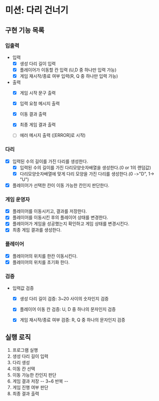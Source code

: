 # 미션: 다리 건너기

## 구현 기능 목록

### 입출력
- 입력
    - [X] 생성 다리 길이 입력
    - [X] 플레이어가 이동할 칸 입력 (U,D 중 하나만 입력 가능)
    - [X] 게임 재시작/종료 여부 입력(R, Q 중 하나만 입력 가능)

- 출력
    - [X] 게임 시작 문구 출력
    - [X] 입력 요청 메시지 출력
    - [X] 이동 결과 출력
    - [X] 최종 게임 결과 출력
    - [ ] 에러 메시지 출력 ([ERROR]로 시작)


### 다리
- [X] 입력된 수의 길이를 가진 다리를 생성한다.
  - [X] 입력된 수의 길이를 가진 다리모양숫자배열을 생성한다.(0 or 1의 랜덤값)
  - [X] 다리모양숫자배열에 맞게 다리 모양을 가진 다리를 생성한다.(0 ->"D", 1-> "U")
- [X] 플레이어가 선택한 칸이 이동 가능한 칸인지 판단한다.

### 게임 운영자
- [X] 플레이어를 이동시키고, 결과를 저장한다.
- [X] 플레이어를 이동시킨 후의 플레이어 상태를 변경한다.
- [X] 플레이어가 게임을 성공했는지 확인하고 게임 상태를 변경시킨다.
- [X] 최종 게임 결과를 생성한다.

### 플레이어
- [X] 플레이어의 위치를 한칸 이동시킨다.
- [X] 플레이어의 위치를 초기화 한다.

### 검증
- 입력값 검증
    - [X] 생성 다리 길이 검증: 3~20 사이의 숫자인지 검증
    - [X] 플레이어 이동 칸 검증: U, D 중 하나의 문자인지 검증
    - [X] 게임 재시작/종료 여부 검증: R, Q 중 하나의 문자인지 검증



## 실행 로직

1. 프로그램 실행
2. 생성 다리 길이 입력
3. 다리 생성
4. 이동 칸 선택
5. 이동 가능한 칸인지 판단
6. 게임 결과 저장  -- 3~6 반복 --
7. 게임 진행 여부 판단
8. 최종 결과 출력
